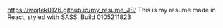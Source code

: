 https://wojtek0126.github.io/my_resume_JS/ This is my resume made in React, styled with SASS. Build 0105211823
